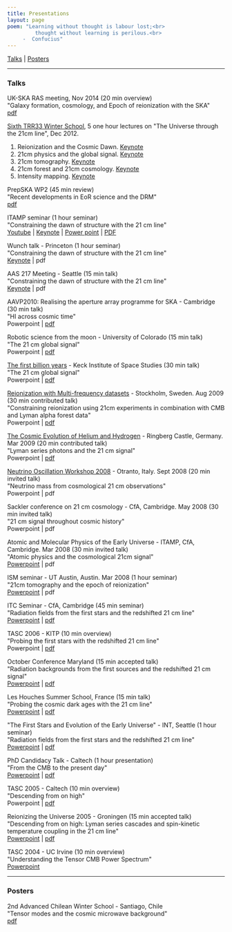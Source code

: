 ```yaml
---
title: Presentations
layout: page
poem: "Learning without thought is labour lost;<br>
		 thought without learning is perilous.<br>
     -  Confucius"
---
```


<p><a href="#talks">Talks</a> | <a href="#posters">Posters</a></p>
		
<hr>
<h3><a name="talks">Talks</a></h3>


<p>UK-SKA RAS meeting, Nov 2014 (20 min overview)<br>"Galaxy formation, cosmology, and Epoch of reionization with the SKA"<br><a href="academics/talks/UK-SKA-RAS_pritchard.pdf">pdf</a></p>

  <p><a href="http://darkuniverse.uni-hd.de/view/Main/WinterSchool12">Sixth TRR33 Winter School</a>, 5 one hour lectures on "The Universe through the 21cm line", Dec 2012. 
  
<ol>
<li>Reionization and the Cosmic Dawn. <a href="academics/talks/0_ReionizationGalaxies.key">Keynote</a>
<li> 21cm physics and the global signal. <a href="academics/talks/1_21cmPhysics.key">Keynote</a>
<li> 21cm tomography. <a href="academics/talks/2_21cmTomography.key">Keynote</a>
<li> 21cm forest and 21cm cosmology. <a href="academics/talks/3_21cmCosmology.key">Keynote</a>
<li> Intensity mapping. <a href="academics/talks/4_IntensityMapping.key">Keynote</a>
</ol>
</p>



<p>PrepSKA WP2 (45 min review)<br>"Recent developments in EoR science and the DRM"<br><a href="academics/talks/pritchard_wp2_small.pdf">pdf</a></p>

<p>ITAMP seminar (1 hour seminar)<br>"Constraining the dawn of structure with the 21 cm line"<br><a href="http://www.youtube.com/watch?v=T79ASPZFIFk">Youtube</a> | <a href="academics/talks/itamp_final.key">Keynote</a> | <a href="academics/talks/itamp_ppt.tar.gz">Power point</a> | <a href="academics/talks/itamp_pdf.pdf">PDF</a>
  
  <p>Wunch talk - Princeton (1 hour seminar)<br>"Constraining the dawn of structure with the 21 cm line"<br><a href="academics/talks/wunch_v1.key">Keynote</a> | pdf</p>

  <p>AAS 217 Meeting - Seattle (15 min talk)<br>"Constraining the dawn of structure with the 21 cm line"<br><a href="academics/talks/107.02_Pritchard_Mac.key">Keynote</a> | pdf</p>

<p>AAVP2010: Realising the aperture array programme for SKA - Cambridge (30 min talk)<br>"HI across cosmic time"<br>Powerpoint | <a href="academics/talks/aavp_pdf_small.pdf">pdf</a></p>

<p>Robotic science from the moon - University of Colorado (15 min talk)<br>"The 21 cm global signal"<br>Powerpoint | <a href="academics/talks/Global21cm_DARE_final.pdf">pdf</a></p>


<p><a href="http://kiss.caltech.edu/workshops/billion2010/">The first billion years</a> - Keck Institute of Space Studies (30 min talk)<br>"The 21 cm global signal"<br>Powerpoint | <a href="academics/talks/pritchard_kiss.pdf">pdf</a></p>

<p><a href="http://agenda.albanova.se/conferenceDisplay.py?confId=1186">Reionization with Multi-frequency datasets</a> - Stockholm, Sweden. Aug 2009 (30 min contributed talk)<br>"Constraining reionization using 21cm experiments in combination with CMB and Lyman alpha forest data"<br>Powerpoint | <a href="academics/talks/stockholm2009.pdf">pdf</a></p>

<p><a href="http://www.mpa-garching.mpg.de/~reionize/">The Cosmic Evolution of Helium and Hydrogen</a> - Ringberg Castle, Germany. Mar 2009 (20 min contributed talk)<br>"Lyman series photons and the 21 cm signal"<br>Powerpoint | <a href="academics/talks/ringberg2009.pdf">pdf</a></p>

<p><a href="http://www.ba.infn.it/~now/now2008/">Neutrino Oscillation Workshop 2008</a> - Otranto, Italy. Sept 2008 (20 min invited talk)<br>
"Neutrino mass from cosmological 21 cm observations"<br>
Powerpoint | pdf
</p>



<p>Sackler conference on 21 cm cosmology - CfA, Cambridge. May 2008 (30 min invited talk)<br>
"21 cm signal throughout cosmic history"<br>
Powerpoint | pdf
</p>



<p>Atomic and Molecular Physics of the Early Universe - ITAMP, CfA, Cambridge. Mar 2008 (30 min invited talk)<br>
"Atomic physics and the cosmological 21cm signal"<br>
<a href="academics/talks/ITAMP_JRP.ppt">Powerpoint</a> | pdf
</p>

<p>ISM seminar - UT Austin, Austin. Mar 2008 (1 hour seminar)<br>
"21cm tomography and the epoch of reionization"<br>
<a href="academics/talks/austin_pritchard.ppt">Powerpoint</a> | pdf
</p>

<p>ITC Seminar - CfA, Cambridge (45 min seminar)<br>
"Radiation fields from the first stars and the redshifted 21 cm line"<br>
<a href="academics/talks/ITCseminar.ppt">Powerpoint</a> | <a href="academics/talks/ITCseminar.pdf">pdf</a>
</p>

<p>TASC 2006 - KITP (10 min overview)<br>
"Probing the first stars with the redshifted 21 cm line"<br>
Powerpoint | <a href="academics/talks/tasc2006.pdf">pdf</a>
</p>


<p>October Conference Maryland (15 min accepted talk)<br>
"Radiation backgrounds from the first sources and the redshifted 21 cm
signal"<br>
<a href="academics/talks/Maryland2006.ppt">Powerpoint</a> | <a 
href="academics/talks/Maryland2006.pdf">pdf</a>
</p>

<p>Les Houches Summer School, France (15 min talk)<br>
"Probing the cosmic dark ages with the 21 cm line"<br>
<a href="academics/talks/LesHouches2006.ppt">Powerpoint</a> | <a 
href="academics/talks/LesHouches2006.pdf">pdf</a> 
</p>

<p>"The First Stars and Evolution of the Early Universe" - INT, Seattle (1 hour seminar)<br>
"Radiation fields from the first stars and the redshifted 21 cm line"<br>
<a href="academics/talks/INT2006.ppt">Powerpoint</a> | <a href="academics/talks/INT2006.pdf">pdf</a>
</p>

<p>PhD Candidacy Talk - Caltech (1 hour presentation)<br>
"From the CMB to the present day"<br>
<a href="academics/talks/candidacy.ppt">Powerpoint</a> | <a href="academics/talks/candidacy.pdf">pdf</a>
</p>

<p>TASC 2005 - Caltech (10 min overview)<br>
"Descending from on high"<br>
Powerpoint | <a href="academics/talks/tasc2005.pdf">pdf</a>
</p>

<p>
Reionizing the Universe 2005 - Groningen (15 min accepted talk)<br>
"Descending from on high: Lyman series cascades and spin-kinetic temperature coupling in the 21 cm line"<br>
<a href="academics/talks/groningen.ppt">Powerpoint</a> | <a href="academics/talks/groningen.pdf">pdf</a>
</p>
<p>TASC 2004 - UC Irvine (10 min overview)<br>
"Understanding the Tensor CMB Power Spectrum" <br>
<a href="academics/talks/tasc2004.ppt">Powerpoint</a>
</p>

<hr>
<h3><a name="posters">Posters</a></h3>

<p>2nd Advanced Chilean Winter School - Santiago, Chile <br>
"Tensor modes and the cosmic microwave background" <br>
<a href="academics/posters/chile2004.pdf">pdf</a>
</p>
